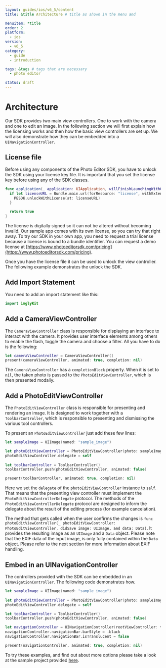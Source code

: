```yaml
---
layout: guides/ios/v6_5/content
title: &title Architecture # title as shown in the menu and 

menuitem: *title
order: 2
platform:
  - ios
version:
  - v6_5
category: 
  - guide
  - introduction

tags: &tags # tags that are necessary
  - photo editor 

status: draft
---
```


# Architecture

Our SDK provides two main view controllers. One to work with the camera and one to edit an image.
In the following section we will first explain how the licensing works 
and then how the basic view controllers are set up. We will also demonstrate how they can be embedded into a `UINavigationController`.

## License file

Before using any components of the Photo Editor SDK, you have to unlock the SDK using your license key file. It is important that you set the license key before using any of the SDK classes.

```swift
func application(_ application: UIApplication, willFinishLaunchingWithOptions launchOptions: [UIApplicationLaunchOptionsKey : Any]? = nil) -> Bool {
  if let licenseURL = Bundle.main.url(forResource: "license", withExtension: "") {
    PESDK.unlockWithLicense(at: licenseURL)
  }

  return true
}
```

The license is digitally signed so it can not be altered without becoming invalid. 
Our sample app comes with its own license, so you can try that right away. 
To try our SDK in your own app, you need to request a trial license because a license is bound to a bundle identifier. You can request a demo license at [https://www.photoeditorsdk.com/pricing](https://www.photoeditorsdk.com/pricing).

Once you have the license file it can be used to unlock the view controller.
The following example demonstrates the unlock the SDK.

## Add Import Statement
You need to add an import statement like this:

```swift
import imglyKit
```

## Add a CameraViewController

The `CameraViewController` class is responsible for displaying an interface to interact with the camera. It provides user interface elements among others to enable the flash, toggle the camera and choose a filter. All you have to do is the following:

```swift
let cameraViewController = CameraViewController()
present(cameraViewController, animated: true, completion: nil)
```

The `CameraViewController` has a `completionBlock` property. When it is set to `nil`, the taken photo is passed to the `PhotoEditViewController`, which is then presented modally.

## Add a PhotoEditViewController

The `PhotoEditViewController` class is responsible for presenting and rendering an image. It is designed to work together with a `ToolbarController`, which is responsible to presenting and dismissing the various tool controllers.

To present an `PhotoEditViewController` just add these few lines:

```swift
let sampleImage = UIImage(named: "sample_image")

let photoEditViewController = PhotoEditViewController(photo: sampleImage!)
photoEditViewController.delegate = self
        
let toolbarController = ToolbarController()
toolbarController.push(photoEditViewController, animated: false)

present(toolbarController, animated: true, completion: nil)
```

Here we set the `delegate` of the `photoEditViewController` instance to `self`.
That means that the presenting view controller must implement the `PhotoEditViewControllerDelegate` protocol.
The methods of the `PhotoEditViewControllerDelegate` protocol are designed to inform the delegate about the result of the editing process (for example cancelation).
 
The method that gets called when the user confirms the changes is 
`func photoEditViewController(_ photoEditViewController: PhotoEditViewController, didSave image: UIImage, and data: Data)`.
It provides the resulting image as an `UIImage` and a `Data` object. Please note that the EXIF data of the input image, is only fully contained within the `Data` object. Please refer to the next section for more information about EXIF handling.

## Embed in an UINavigationController

The controllers provided with the SDK can be embedded in an `UINavigationController`. The following code demonstrates how.

```swift
let sampleImage = UIImage(named: "sample_image")
        
let photoEditViewController = PhotoEditViewController(photo: sampleImage!)
photoEditViewController.delegate = self

let toolbarController = ToolbarController()
toolbarController.push(photoEditViewController, animated: false)

let navigationController = UINavigationController(rootViewController: toolbarController)
navigationController.navigationBar.barStyle = .black
navigationController.navigationBar.isTranslucent = false

present(navigationController, animated: true, completion: nil)
```

To try these examples, and find out about more options please take a look at the sample project provided [here](https://github.com/imgly/imgly-sdk-ios).
